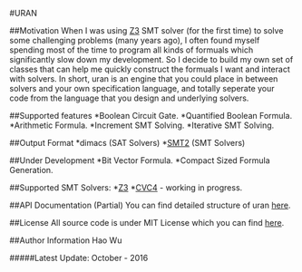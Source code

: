 #URAN

##Motivation
When I was using [Z3](https://github.com/Z3Prover/z3) SMT solver (for the first time) to solve some challenging problems (many years ago), I often found myself spending most of the time to program all kinds of formuals which significantly slow down my development.  So I decide to build my own set of classes that can help me quickly construct the formuals I want and interact with solvers. In short, uran is an engine that you could place in between solvers and your own specification language, and totally seperate your code from the language that you design and underlying solvers.

##Supported features
*Boolean Circuit Gate.
*Quantified Boolean Formula.
*Arithmetic Formula.
*Increment SMT Solving.
*Iterative SMT Solving. 

##Output Format
*dimacs (SAT Solvers)
*[SMT2](http://smtlib.cs.uiowa.edu/language.shtml) (SMT Solvers)

##Under Development
*Bit Vector Formula.
*Compact Sized Formula Generation.

##Supported SMT Solvers:
*[Z3](https://github.com/Z3Prover/z3)
*[CVC4](https://github.com/CVC4/CVC4)  - working in progress.

##API Documentation (Partial)
You can find detailed structure of uran [here](http://htmlpreview.github.com?https://github.com/classicwuhao/uran/docs/html/index.html).


##License
All source code is under MIT License which you can find [here](https://github.com/classicwuhao/uran/license).

##Author Information 
Hao Wu


#####Latest Update: October - 2016
